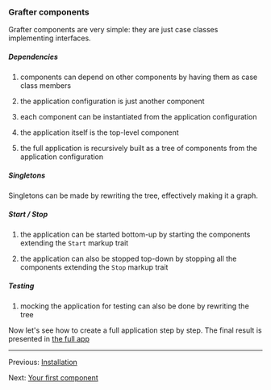 
### Grafter components

Grafter components are very simple: they are just case classes implementing interfaces.

##### Dependencies

 1. components can depend on other components by having them as case class members
 
 1. the application configuration is just another component
 
 1. each component can be instantiated from the application configuration
 
 1. the application itself is the top-level component
 
 1. the full application is recursively built as a tree of components from the application configuration
 
##### Singletons 
 
Singletons can be made by rewriting the tree, effectively making it a graph.
 
##### Start / Stop 
 
 1. the application can be started bottom-up by starting the components extending the `Start` markup trait
 
 1. the application can also be stopped top-down by stopping all the components extending the `Stop` markup trait
 
##### Testing 
 
 1. mocking the application for testing can also be done by rewriting the tree

Now let's see how to create a full application step by step. The final
result is presented in [the full app](fullapp.md)

----
Previous: [Installation](installation.md)

Next: [Your first component](creating.md)
